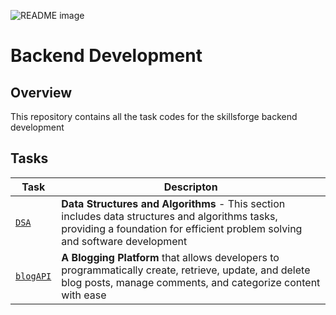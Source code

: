 <picture> <source media="(prefers-color-scheme: dark)" srcset="https://i.imgur.com/x23xapr.jpeg"> <source media="(prefers-color-scheme: light)" srcset="https://i.imgur.com/x23xapr.jpeg"> <img alt="README image" src="https://i.imgur.com/x23xapr.jpeg"> </picture>

# Backend Development

## Overview
This repository contains all the task codes for the skillsforge backend development

## Tasks

| Task | Descripton |
| ------- | ---------- |
| [`DSA`](./section-1/) | **Data Structures and Algorithms** - This section includes data structures and algorithms tasks, providing a foundation for efficient problem solving and software development |
| [`blogAPI`](./section-2_blogAPI/) | **A Blogging Platform** that allows developers to programmatically create, retrieve, update, and delete blog posts, manage comments, and categorize content with ease |
